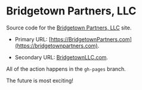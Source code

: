 Bridgetown Partners, LLC
===

Source code for the [Bridgetown Partners, LLC](https://bridgetownpartners.com) site.<br/>

* Primary URL: [https://BridgetownPartners.com](https://bridgetownpartners.com).

* Secondary URL: [BridgetownLLC.com](http://bridgetownllc.com).

All of the action happens in the `gh-pages` branch.

The future is most exciting!
